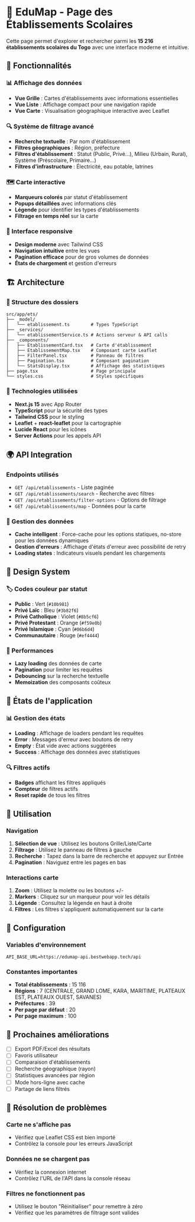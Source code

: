# 🏫 EduMap - Page des Établissements Scolaires

Cette page permet d'explorer et rechercher parmi les **15 216 établissements scolaires du Togo** avec une interface moderne et intuitive.

## 🚀 Fonctionnalités

### 📊 Affichage des données

- **Vue Grille** : Cartes d'établissements avec informations essentielles
- **Vue Liste** : Affichage compact pour une navigation rapide
- **Vue Carte** : Visualisation géographique interactive avec Leaflet

### 🔍 Système de filtrage avancé

- **Recherche textuelle** : Par nom d'établissement
- **Filtres géographiques** : Région, préfecture
- **Filtres d'établissement** : Statut (Public, Privé...), Milieu (Urbain, Rural), Système (Préscolaire, Primaire...)
- **Filtres d'infrastructure** : Électricité, eau potable, latrines

### 🗺️ Carte interactive

- **Marqueurs colorés** par statut d'établissement
- **Popups détaillées** avec informations clés
- **Légende** pour identifier les types d'établissements
- **Filtrage en temps réel** sur la carte

### 📱 Interface responsive

- **Design moderne** avec Tailwind CSS
- **Navigation intuitive** entre les vues
- **Pagination efficace** pour de gros volumes de données
- **États de chargement** et gestion d'erreurs

## 🏗️ Architecture

### 📁 Structure des dossiers

```
src/app/ets/
├── _model/
│   └── etablissement.ts        # Types TypeScript
├── _services/
│   └── etablissementService.ts # Actions serveur & API calls
├── _components/
│   ├── EtablissementCard.tsx   # Carte d'établissement
│   ├── EtablissementMap.tsx    # Composant carte Leaflet
│   ├── FilterPanel.tsx         # Panneau de filtres
│   ├── Pagination.tsx          # Composant pagination
│   └── StatsDisplay.tsx        # Affichage des statistiques
├── page.tsx                    # Page principale
└── styles.css                  # Styles spécifiques
```

### 🔧 Technologies utilisées

- **Next.js 15** avec App Router
- **TypeScript** pour la sécurité des types
- **Tailwind CSS** pour le styling
- **Leaflet** + **react-leaflet** pour la cartographie
- **Lucide React** pour les icônes
- **Server Actions** pour les appels API

## 🌍 API Integration

### Endpoints utilisés

- `GET /api/etablissements` - Liste paginée
- `GET /api/etablissements/search` - Recherche avec filtres
- `GET /api/etablissements/filter-options` - Options de filtrage
- `GET /api/etablissements/map` - Données pour la carte

### 📡 Gestion des données

- **Cache intelligent** : Force-cache pour les options statiques, no-store pour les données dynamiques
- **Gestion d'erreurs** : Affichage d'états d'erreur avec possibilité de retry
- **Loading states** : Indicateurs visuels pendant les chargements

## 🎨 Design System

### 🏷️ Codes couleur par statut

- **Public** : Vert (`#10b981`)
- **Privé Laïc** : Bleu (`#3b82f6`)
- **Privé Catholique** : Violet (`#8b5cf6`)
- **Privé Protestant** : Orange (`#f59e0b`)
- **Privé Islamique** : Cyan (`#06b6d4`)
- **Communautaire** : Rouge (`#ef4444`)

### 🏃 Performances

- **Lazy loading** des données de carte
- **Pagination** pour limiter les requêtes
- **Debouncing** sur la recherche textuelle
- **Memoization** des composants coûteux

## 🔄 États de l'application

### 📊 Gestion des états

- **Loading** : Affichage de loaders pendant les requêtes
- **Error** : Messages d'erreur avec boutons de retry
- **Empty** : État vide avec actions suggérées
- **Success** : Affichage des données avec statistiques

### 🔍 Filtres actifs

- **Badges** affichant les filtres appliqués
- **Compteur** de filtres actifs
- **Reset rapide** de tous les filtres

## 🚀 Utilisation

### Navigation

1. **Sélection de vue** : Utilisez les boutons Grille/Liste/Carte
2. **Filtrage** : Utilisez le panneau de filtres à gauche
3. **Recherche** : Tapez dans la barre de recherche et appuyez sur Entrée
4. **Pagination** : Naviguez entre les pages en bas

### Interactions carte

1. **Zoom** : Utilisez la molette ou les boutons +/-
2. **Markers** : Cliquez sur un marqueur pour voir les détails
3. **Légende** : Consultez la légende en haut à droite
4. **Filtres** : Les filtres s'appliquent automatiquement sur la carte

## 🔧 Configuration

### Variables d'environnement

```env
API_BASE_URL=https://edumap-api.bestwebapp.tech/api
```

### Constantes importantes

- **Total établissements** : 15 116
- **Régions** : 7 (CENTRALE, GRAND LOME, KARA, MARITIME, PLATEAUX EST, PLATEAUX OUEST, SAVANES)
- **Préfectures** : 39
- **Per page par défaut** : 20
- **Per page maximum** : 100

## 🎯 Prochaines améliorations

- [ ] Export PDF/Excel des résultats
- [ ] Favoris utilisateur
- [ ] Comparaison d'établissements
- [ ] Recherche géographique (rayon)
- [ ] Statistiques avancées par région
- [ ] Mode hors-ligne avec cache
- [ ] Partage de liens filtrés

## 🐛 Résolution de problèmes

### Carte ne s'affiche pas

- Vérifiez que Leaflet CSS est bien importé
- Contrôlez la console pour les erreurs JavaScript

### Données ne se chargent pas

- Vérifiez la connexion internet
- Contrôlez l'URL de l'API dans la console réseau

### Filtres ne fonctionnent pas

- Utilisez le bouton "Réinitialiser" pour remettre à zéro
- Vérifiez que les paramètres de filtrage sont valides
